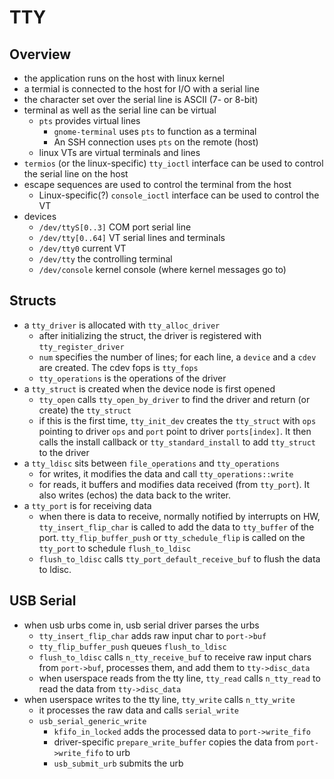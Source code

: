 TTY
===

## Overview

- the application runs on the host with linux kernel
- a termial is connected to the host for I/O with a serial line
- the character set over the serial line is ASCII (7- or 8-bit)
- terminal as well as the serial line can be virtual
  - `pts` provides virtual lines
    - `gnome-terminal` uses `pts` to function as a terminal
    - An SSH connection uses `pts` on the remote (host)
  - linux VTs are virtual terminals and lines
- `termios` (or the linux-specific) `tty_ioctl` interface can be used to control
  the serial line on the host
- escape sequences are used to control the terminal from the host
  - Linux-specific(?) `console_ioctl` interface can be used to control the VT
- devices
  - `/dev/ttyS[0..3]` COM port serial line
  - `/dev/tty[0..64]` VT serial lines and terminals
  - `/dev/tty0` current VT
  - `/dev/tty` the controlling terminal
  - `/dev/console` kernel console (where kernel messages go to)

## Structs

- a `tty_driver` is allocated with `tty_alloc_driver`
  - after initializing the struct, the driver is registered with
    `tty_register_driver`
  - `num` specifies the number of lines; for each line, a `device` and a
    `cdev` are created.  The cdev fops is `tty_fops`
  - `tty_operations` is the operations of the driver
- a `tty_struct` is created when the device node is first opened
  - `tty_open` calls `tty_open_by_driver` to find the driver and return (or
    create) the `tty_struct`
  - if this is the first time, `tty_init_dev` creates the `tty_struct` with
    `ops` pointing to driver `ops` and `port` point to driver `ports[index]`.
    It then calls the install callback or `tty_standard_install` to add
    `tty_struct` to the driver
- a `tty_ldisc` sits between `file_operations` and `tty_operations`
  - for writes, it modifies the data and call `tty_operations::write`
  - for reads, it buffers and modifies data received (from `tty_port`).  It
    also writes (echos) the data back to the writer.
- a `tty_port` is for receiving data
  - when there is data to receive, normally notified by interrupts on HW,
    `tty_insert_flip_char` is called to add the data to `tty_buffer` of the
    port.  `tty_flip_buffer_push` or `tty_schedule_flip` is called on the
    `tty_port` to schedule `flush_to_ldisc`
  - `flush_to_ldisc` calls `tty_port_default_receive_buf` to flush the data to
    ldisc.

## USB Serial

- when usb urbs come in, usb serial driver parses the urbs
  - `tty_insert_flip_char` adds raw input char to `port->buf`
  - `tty_flip_buffer_push` queues `flush_to_ldisc`
  - `flush_to_ldisc` calls `n_tty_receive_buf` to receive raw input chars from
    `port->buf`, processes them, and add them to `tty->disc_data`
  - when userspace reads from the tty line, `tty_read` calls `n_tty_read` to
    read the data from `tty->disc_data`
- when userspace writes to the tty line, `tty_write` calls `n_tty_write`
  - it processes the raw data and calls `serial_write`
  - `usb_serial_generic_write`
    - `kfifo_in_locked` adds the processed data to `port->write_fifo`
    - driver-specific `prepare_write_buffer` copies the data from
      `port->write_fifo` to urb
    - `usb_submit_urb` submits the urb
